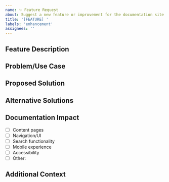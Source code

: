 ```yaml
---
name: ✨ Feature Request
about: Suggest a new feature or improvement for the documentation site
title: '[FEATURE] '
labels: 'enhancement'
assignees: ''
---
```


## Feature Description
<!-- Clear description of the feature you'd like to see -->

## Problem/Use Case
<!-- What problem does this solve? What's your use case? -->
<!-- Example: "As a developer reading the docs, I need..." -->

## Proposed Solution
<!-- How should this feature work? -->

## Alternative Solutions
<!-- Any alternative approaches you've considered? -->

## Documentation Impact
<!-- Which sections of the docs would this affect? -->
- [ ] Content pages
- [ ] Navigation/UI
- [ ] Search functionality
- [ ] Mobile experience
- [ ] Accessibility
- [ ] Other: <!-- specify -->

## Additional Context
<!-- Screenshots, mockups, examples from other sites, etc. -->
